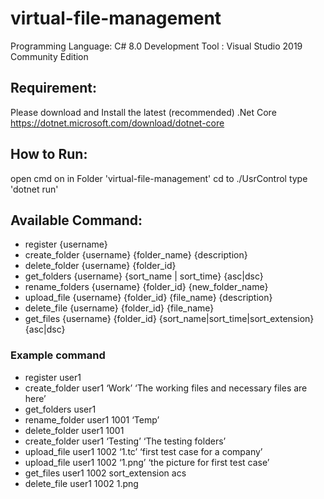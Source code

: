 # virtual-file-management
Programming Language: C# 8.0
Development Tool	: Visual Studio 2019 Community Edition

## Requirement:
Please download and Install the latest (recommended) .Net Core
https://dotnet.microsoft.com/download/dotnet-core

## How to Run:
open cmd on in Folder 'virtual-file-management'
cd to ./UsrControl 
type 'dotnet run'

## Available Command:
* register {username}
* create_folder {username} {folder_name} {description}
* delete_folder {username} {folder_id}
* get_folders {username} {sort_name | sort_time} {asc|dsc}
* rename_folders {username} {folder_id} {new_folder_name}
* upload_file {username} {folder_id} {file_name} {description}
* delete_file {username} {folder_id} {file_name}
* get_files {username} {folder_id} {sort_name|sort_time|sort_extension} {asc|dsc}

### Example command
- register user1
- create_folder user1 ‘Work’ ‘The working files and necessary files are here’
- get_folders user1
- rename_folder user1 1001 ‘Temp’
- delete_folder user1 1001
- create_folder user1 ‘Testing’ ‘The testing folders’
- upload_file user1 1002 ‘1.tc’ ‘first test case for a company’
- upload_file user1 1002 ‘1.png’ ‘the picture for first test case’
- get_files user1 1002 sort_extension acs
- delete_file user1 1002 1.png